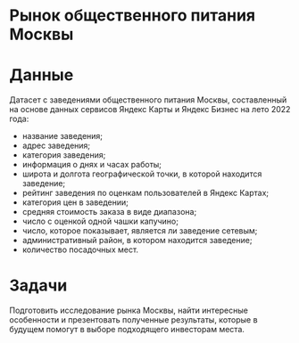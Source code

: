 # Рынок общественного питания Москвы

# Данные
Датасет с заведениями общественного питания Москвы, составленный на основе данных сервисов Яндекс Карты и Яндекс Бизнес на лето 2022 года:
- название заведения;
- адрес заведения;
- категория заведения;
- информация о днях и часах работы;
- широта и долгота географической точки, в которой находится заведение;
- рейтинг заведения по оценкам пользователей в Яндекс Картах;
- категория цен в заведении;
- средняя стоимость заказа в виде диапазона;
- число с оценкой одной чашки капучино;
- число, которое показывает, является ли заведение сетевым;
- административный район, в котором находится заведение;
- количество посадочных мест.

# Задачи
Подготовить исследование рынка Москвы, найти интересные особенности и презентовать полученные результаты, которые в будущем помогут в выборе подходящего инвесторам места.

